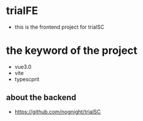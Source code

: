 # trialFE
- this is the frontend project for trialSC

# the keyword of the project
- vue3.0
- vite
- typescprit

## about the backend
- https://github.com/nognight/trialSC
